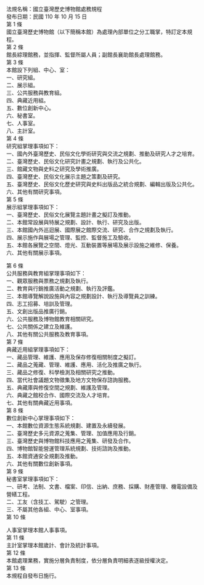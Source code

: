 法規名稱：國立臺灣歷史博物館處務規程  
發布日期：民國 110 年 10 月 15 日  
第 1 條  
國立臺灣歷史博物館（以下簡稱本館）為處理內部單位之分工職掌，特訂定本規程。  
第 2 條  
館長綜理館務，並指揮、監督所屬人員；副館長襄助館長處理館務。  
第 3 條  
本館設下列組、中心、室：  
一、研究組。  
二、展示組。  
三、公共服務與教育組。  
四、典藏近用組。  
五、數位創新中心。  
六、秘書室。  
七、人事室。  
八、主計室。  
第 4 條  
研究組掌理事項如下：  
一、國內外臺灣歷史、民俗文化學術研究與交流之規劃、推動及研究人才之培育。  
二、臺灣歷史、民俗文化研究計畫之規劃、執行及公共化。  
三、館藏文物與史料之研究及學術推廣。  
四、臺灣歷史、民俗文化展示主題之策劃及研究。  
五、臺灣歷史、民俗文化歷史研究與史料出版品之統合規劃、編輯出版及公共化。  
六、其他有關研究事項。  
第 5 條  
展示組掌理事項如下：  
一、臺灣歷史、民俗文化展覽主題計畫之擬訂及推動。  
二、本館常設展與特展之規劃、設計、執行、研究及出版。  
三、本館國內外巡迴展、國際展之館際交流、研究、合作之規劃及執行。  
四、展示施作與展場之管理、監控、監督施工及驗收。  
五、本館各展覽之空間、燈光、互動裝置等展場及展示設施之維修、保養。  
六、其他有關展示事項。  


第 6 條  
公共服務與教育組掌理事項如下：  
一、觀眾服務與票務之規劃及執行。  
二、教育與行銷推廣活動之規劃、執行及評鑑。  
三、本館導覽解說設施與內容之規劃設計、執行及導覽員之訓練。  
四、志工招募、培訓及管理。  
五、文創出版品推廣行銷。  
六、公共服務及博物館教育相關研究。  
七、公共關係之建立及維護。  
八、其他有關公共服務及教育事項。  
第 7 條  
典藏近用組掌理事項如下：  
一、藏品管理、維護、應用及保存修復相關制度之擬訂。  
二、藏品之蒐藏、管理、維護、應用、活化及推廣之執行。  
三、藏品之修復、科學檢測及相關研究之推動。  
四、當代社會議題文物徵集及地方文物保存諮詢服務。  
五、典藏庫與修復空間之規劃、維護及管理。  
六、典藏之館校合作、國際交流及人才培育。  
七、其他有關典藏近用事項。  
第 8 條  
數位創新中心掌理事項如下：  
一、本館數位資源生態系統規劃、建置及永續發展。  
二、臺灣歷史多元資源之蒐集、管理、加值應用及行銷。  
三、臺灣歷史與博物館科技應用之蒐集、研發及合作。  
四、博物館智能營運管理系統規劃、技術諮詢及推動。  
五、本館資通安全規劃及推動。  
六、其他有關數位創新事項。  
第 9 條  
秘書室掌理事項如下：  
一、研考、法制、文書、檔案、印信、出納、庶務、採購、財產管理、機電設備及營繕工程。  
二、工友（含技工、駕駛）之管理。  
三、不屬其他各組、中心、室事項。  
第 10 條  


人事室掌理本館人事事項。  
第 11 條  
主計室掌理本館歲計、會計及統計事項。  
第 12 條  
本館處理業務，實施分層負責制度，依分層負責明細表逐級授權決定。  
第 13 條  
本規程自發布日施行。  


